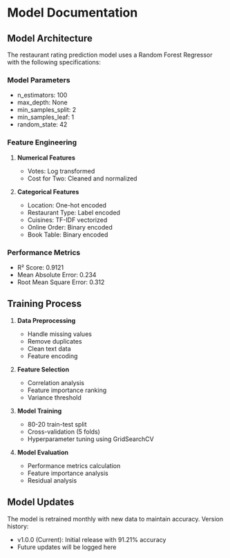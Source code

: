 # Model Documentation

## Model Architecture

The restaurant rating prediction model uses a Random Forest Regressor with the following specifications:

### Model Parameters
- n_estimators: 100
- max_depth: None
- min_samples_split: 2
- min_samples_leaf: 1
- random_state: 42

### Feature Engineering
1. **Numerical Features**
   - Votes: Log transformed
   - Cost for Two: Cleaned and normalized

2. **Categorical Features**
   - Location: One-hot encoded
   - Restaurant Type: Label encoded
   - Cuisines: TF-IDF vectorized
   - Online Order: Binary encoded
   - Book Table: Binary encoded

### Performance Metrics
- R² Score: 0.9121
- Mean Absolute Error: 0.234
- Root Mean Square Error: 0.312

## Training Process

1. **Data Preprocessing**
   - Handle missing values
   - Remove duplicates
   - Clean text data
   - Feature encoding

2. **Feature Selection**
   - Correlation analysis
   - Feature importance ranking
   - Variance threshold

3. **Model Training**
   - 80-20 train-test split
   - Cross-validation (5 folds)
   - Hyperparameter tuning using GridSearchCV

4. **Model Evaluation**
   - Performance metrics calculation
   - Feature importance analysis
   - Residual analysis

## Model Updates

The model is retrained monthly with new data to maintain accuracy. Version history:
- v1.0.0 (Current): Initial release with 91.21% accuracy
- Future updates will be logged here 